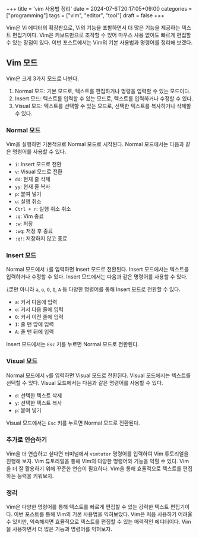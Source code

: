 +++
title = 'vim 사용법 정리'
date = 2024-07-6T20:17:05+09:00
categories = ["programming"]
tags = ["vim", "editor", "tool"]
draft = false
+++

Vim은 Vi 에디터의 확장판으로, Vi의 기능을 포함하면서 더 많은 기능을 제공하는 텍스트 편집기이다. Vim은 키보드만으로 조작할 수 있어 마우스 사용 없이도 빠르게 편집할 수 있는 장점이 있다. 이번 포스트에서는 Vim의 기본 사용법과 명령어를 정리해 보겠다.

## Vim 모드

Vim은 크게 3가지 모드로 나뉜다.

1. Normal 모드: 기본 모드로, 텍스트를 편집하거나 명령을 입력할 수 있는 모드이다.
2. Insert 모드: 텍스트를 입력할 수 있는 모드로, 텍스트를 입력하거나 수정할 수 있다.
3. Visual 모드: 텍스트를 선택할 수 있는 모드로, 선택한 텍스트를 복사하거나 삭제할 수 있다.

### Normal 모드

Vim을 실행하면 기본적으로 Normal 모드로 시작된다. Normal 모드에서는 다음과 같은 명령어를 사용할 수 있다.

-   `i`: Insert 모드로 전환
-   `v`: Visual 모드로 전환
-   `dd`: 현재 줄 삭제
-   `yy`: 현재 줄 복사
-   `p`: 붙여 넣기
-   `u`: 실행 취소
-   `Ctrl + r`: 실행 취소 취소
-   `:q`: Vim 종료
-   `:w`: 저장
-   `:wq`: 저장 후 종료
-   `:q!`: 저장하지 않고 종료

### Insert 모드

Normal 모드에서 `i`를 입력하면 Insert 모드로 전환된다. Insert 모드에서는 텍스트를 입력하거나 수정할 수 있다. Insert 모드에서는 다음과 같은 명령어를 사용할 수 있다.

`i`뿐만 아니라 `a`, `o`, `O`, `I`, `A` 등 다양한 명령어를 통해 Insert 모드로 전환할 수 있다.

-   `a`: 커서 다음에 입력
-   `o`: 커서 다음 줄에 입력
-   `O`: 커서 이전 줄에 입력
-   `I`: 줄 맨 앞에 입력
-   `A`: 줄 맨 뒤에 입력

Insert 모드에서는 `Esc` 키를 누르면 Normal 모드로 전환된다.

### Visual 모드

Normal 모드에서 `v`를 입력하면 Visual 모드로 전환된다. Visual 모드에서는 텍스트를 선택할 수 있다. Visual 모드에서는 다음과 같은 명령어를 사용할 수 있다.

-   `d`: 선택한 텍스트 삭제
-   `y`: 선택한 텍스트 복사
-   `p`: 붙여 넣기

Visual 모드에서는 `Esc` 키를 누르면 Normal 모드로 전환된다.

### 추가로 연습하기

Vim을 더 연습하고 싶다면 터미널에서 `vimtutor` 명령어를 입력하여 Vim 튜토리얼을 진행해 보자. Vim 튜토리얼을 통해 Vim의 다양한 명령어와 기능을 익힐 수 있다. Vim을 더 잘 활용하기 위해 꾸준한 연습이 필요하다. Vim을 통해 효율적으로 텍스트를 편집하는 능력을 키워보자.

### 정리

Vim은 다양한 명령어를 통해 텍스트를 빠르게 편집할 수 있는 강력한 텍스트 편집기이다. 이번 포스트를 통해 Vim의 기본 사용법을 익혀보았다. Vim은 처음 사용하기 어려울 수 있지만, 익숙해지면 효율적으로 텍스트를 편집할 수 있는 매력적인 에디터이다. Vim을 사용하면서 더 많은 기능과 명령어를 익혀보자.

